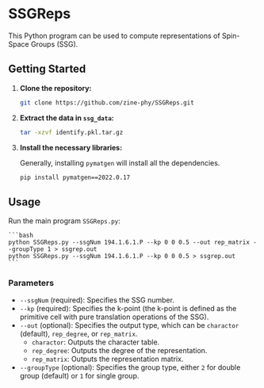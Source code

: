 # SSGReps

This Python program can be used to compute representations of Spin-Space Groups (SSG).

## Getting Started

1. **Clone the repository:**

   ```bash
   git clone https://github.com/zine-phy/SSGReps.git
   ```

2. **Extract the data in `ssg_data`:**

   ```bash
   tar -xzvf identify.pkl.tar.gz
   ```

3. **Install the necessary libraries:**

   Generally, installing `pymatgen` will install all the dependencies.

   ```bash
   pip install pymatgen==2022.0.17
   ```

## Usage

Run the main program `SSGReps.py`:

    ```bash
    python SSGReps.py --ssgNum 194.1.6.1.P --kp 0 0 0.5 --out rep_matrix --groupType 1 > ssgrep.out
    python SSGReps.py --ssgNum 194.1.6.1.P --kp 0 0 0.5 > ssgrep.out
    ```
### Parameters

- `--ssgNum` (required): Specifies the SSG number.
- `--kp` (required): Specifies the k-point (the k-point is defined as the primitive cell with pure translation operations of the SSG).
- `--out` (optional): Specifies the output type, which can be `charactor` (default), `rep_degree`, or `rep_matrix`.
  - `charactor`: Outputs the character table.
  - `rep_degree`: Outputs the degree of the representation.
  - `rep_matrix`: Outputs the representation matrix.
- `--groupType` (optional): Specifies the group type, either `2` for double group (default) or `1` for single group.
